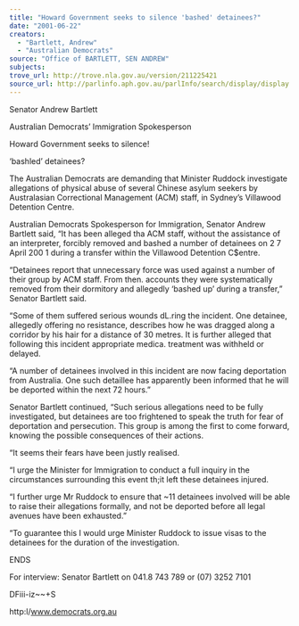 ```yaml
---
title: "Howard Government seeks to silence 'bashed' detainees?"
date: "2001-06-22"
creators:
  - "Bartlett, Andrew"
  - "Australian Democrats"
source: "Office of BARTLETT, SEN ANDREW"
subjects:
trove_url: http://trove.nla.gov.au/version/211225421
source_url: http://parlinfo.aph.gov.au/parlInfo/search/display/display.w3p;query=Id%3A%22media/pressrel/65E46%22
---
```


  Senator Andrew Bartlett 

  Australian Democrats’ Immigration Spokesperson 

  Howard Government seeks to silence! 

  ‘bashled’ detainees? 

  The Australian Democrats are demanding that Minister Ruddock investigate allegations   of physical abuse of several Chinese asylum seekers by Australasian Correctional   Management (ACM) staff, in Sydney’s Villawood Detention Centre. 

  Australian Democrats Spokesperson for Immigration, Senator Andrew Bartlett said, “It has been alleged tha   ACM staff, without the assistance of an interpreter, forcibly removed and bashed a number of detainees on 2 7   April 200 1 during a transfer within the Villawood Detention C$entre. 

  “Detainees report that unnecessary force was used against a number of their group by ACM staff. From then.   accounts they were systematically removed from their dormitory and allegedly ‘bashed up’ during a transfer,”   Senator Bartlett said. 

  “Some of them suffered serious wounds dL.ring the incident. One detainee, allegedly offering no resistance,   describes how he was dragged along a corridor by his hair for a distance of 30 metres. It is further alleged that   following this incident appropriate medica. treatment was withheld or delayed. 

  “A number of detainees involved in this incident are now facing deportation from Australia. One such detaillee   has apparently been informed that he will be deported within the next 72 hours.” 

  Senator Bartlett continued, “Such serious allegations need to be fully investigated, but detainees are too   frightened to speak the truth for fear of deportation and persecution. This group is among the first to come   forward, knowing the possible consequences of their actions. 

  “It seems their fears have been justly realised. 

  “I urge the Minister for Immigration to conduct a full inquiry in the circumstances surrounding this event th;it   left these detainees injured. 

  “I further urge Mr Ruddock to ensure that ~11 detainees involved will be able to raise their allegations formally,   and not be deported before all legal avenues have been exhausted.” 

  “To guarantee this I would urge Minister Ruddock to issue visas to the detainees for the duration of the   investigation. 

  ENDS 

  For interview: Senator Bartlett on 041.8 743 789 or (07) 3252 7101 

  DFiii-iz~~+S 

  http:l/www.democrats.org.au 

